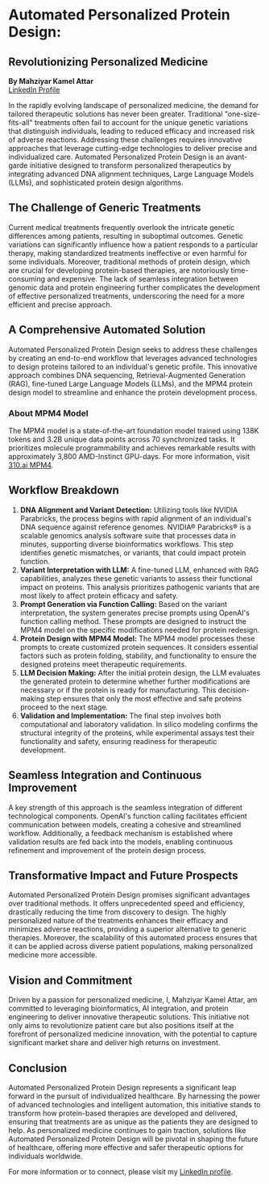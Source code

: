 
# Automated Personalized Protein Design: 
## Revolutionizing Personalized Medicine

**By Mahziyar Kamel Attar**  
[LinkedIn Profile](https://www.linkedin.com/in/mahziyar-kamel-attar-b5b894316/)

In the rapidly evolving landscape of personalized medicine, the demand for tailored therapeutic solutions has never been greater. Traditional "one-size-fits-all" treatments often fail to account for the unique genetic variations that distinguish individuals, leading to reduced efficacy and increased risk of adverse reactions. Addressing these challenges requires innovative approaches that leverage cutting-edge technologies to deliver precise and individualized care. Automated Personalized Protein Design is an avant-garde initiative designed to transform personalized therapeutics by integrating advanced DNA alignment techniques, Large Language Models (LLMs), and sophisticated protein design algorithms.

## The Challenge of Generic Treatments

Current medical treatments frequently overlook the intricate genetic differences among patients, resulting in suboptimal outcomes. Genetic variations can significantly influence how a patient responds to a particular therapy, making standardized treatments ineffective or even harmful for some individuals. Moreover, traditional methods of protein design, which are crucial for developing protein-based therapies, are notoriously time-consuming and expensive. The lack of seamless integration between genomic data and protein engineering further complicates the development of effective personalized treatments, underscoring the need for a more efficient and precise approach.

## A Comprehensive Automated Solution

Automated Personalized Protein Design seeks to address these challenges by creating an end-to-end workflow that leverages advanced technologies to design proteins tailored to an individual's genetic profile. This innovative approach combines DNA sequencing, Retrieval-Augmented Generation (RAG), fine-tuned Large Language Models (LLMs), and the MPM4 protein design model to streamline and enhance the protein development process.

### About MPM4 Model

The MPM4 model is a state-of-the-art foundation model trained using 138K tokens and 3.2B unique data points across 70 synchronized tasks. It prioritizes molecule programmability and achieves remarkable results with approximately 3,800 AMD-Instinct GPU-days. For more information, visit [310.ai MPM4](https://310.ai/mp/repo).

## Workflow Breakdown

1. **DNA Alignment and Variant Detection:** Utilizing tools like NVIDIA Parabricks, the process begins with rapid alignment of an individual's DNA sequence against reference genomes. NVIDIA® Parabricks® is a scalable genomics analysis software suite that processes data in minutes, supporting diverse bioinformatics workflows. This step identifies genetic mismatches, or variants, that could impact protein function.
2. **Variant Interpretation with LLM:** A fine-tuned LLM, enhanced with RAG capabilities, analyzes these genetic variants to assess their functional impact on proteins. This analysis prioritizes pathogenic variants that are most likely to affect protein efficacy and safety.
3. **Prompt Generation via Function Calling:** Based on the variant interpretation, the system generates precise prompts using OpenAI's function calling method. These prompts are designed to instruct the MPM4 model on the specific modifications needed for protein redesign.
4. **Protein Design with MPM4 Model:** The MPM4 model processes these prompts to create customized protein sequences. It considers essential factors such as protein folding, stability, and functionality to ensure the designed proteins meet therapeutic requirements.
5. **LLM Decision Making:** After the initial protein design, the LLM evaluates the generated protein to determine whether further modifications are necessary or if the protein is ready for manufacturing. This decision-making step ensures that only the most effective and safe proteins proceed to the next stage.
6. **Validation and Implementation:** The final step involves both computational and laboratory validation. In silico modeling confirms the structural integrity of the proteins, while experimental assays test their functionality and safety, ensuring readiness for therapeutic development.

## Seamless Integration and Continuous Improvement

A key strength of this approach is the seamless integration of different technological components. OpenAI's function calling facilitates efficient communication between models, creating a cohesive and streamlined workflow. Additionally, a feedback mechanism is established where validation results are fed back into the models, enabling continuous refinement and improvement of the protein design process.

## Transformative Impact and Future Prospects

Automated Personalized Protein Design promises significant advantages over traditional methods. It offers unprecedented speed and efficiency, drastically reducing the time from discovery to design. The highly personalized nature of the treatments enhances their efficacy and minimizes adverse reactions, providing a superior alternative to generic therapies. Moreover, the scalability of this automated process ensures that it can be applied across diverse patient populations, making personalized medicine more accessible.

## Vision and Commitment

Driven by a passion for personalized medicine, I, Mahziyar Kamel Attar, am committed to leveraging bioinformatics, AI integration, and protein engineering to deliver innovative therapeutic solutions. This initiative not only aims to revolutionize patient care but also positions itself at the forefront of personalized medicine innovation, with the potential to capture significant market share and deliver high returns on investment.

## Conclusion

Automated Personalized Protein Design represents a significant leap forward in the pursuit of individualized healthcare. By harnessing the power of advanced technologies and intelligent automation, this initiative stands to transform how protein-based therapies are developed and delivered, ensuring that treatments are as unique as the patients they are designed to help. As personalized medicine continues to gain traction, solutions like Automated Personalized Protein Design will be pivotal in shaping the future of healthcare, offering more effective and safer therapeutic options for individuals worldwide.

For more information or to connect, please visit my [LinkedIn profile](https://www.linkedin.com/in/mahziyar-kamel-attar-b5b894316/).
